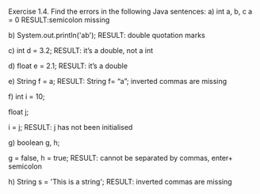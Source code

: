 Exercise 1.4.  Find the errors in the following Java sentences: 
a) int a, b, c 
a = 0
RESULT:semicolon missing

b) System.out.println('ab'); 
RESULT: double quotation marks 

c) int d = 3.2; 
RESULT: it’s a double, not a int

d) float e = 2.1;
RESULT: it’s a double

e) String f = a; 
RESULT: String f= “a”; inverted commas are missing


f) int i = 10;  

float j;

i = j;
RESULT: j has not been initialised 

g) boolean g, h;    

g = false, h = true;
RESULT: cannot be separated by commas, enter+ semicolon 

h) String s = 'This is a string';
RESULT: inverted commas are missing

